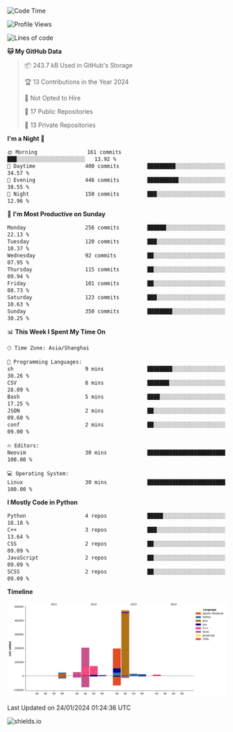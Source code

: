 <!--START_SECTION:waka-->
![Code Time](http://img.shields.io/badge/Code%20Time-373%20hrs%2026%20mins-blue)

![Profile Views](http://img.shields.io/badge/Profile%20Views-0-blue)

![Lines of code](https://img.shields.io/badge/From%20Hello%20World%20I%27ve%20Written-1.0%20million%20lines%20of%20code-blue)

**🐱 My GitHub Data** 

> 📦 243.7 kB Used in GitHub's Storage 
 > 
> 🏆 13 Contributions in the Year 2024
 > 
> 🚫 Not Opted to Hire
 > 
> 📜 17 Public Repositories 
 > 
> 🔑 13 Private Repositories 
 > 
**I'm a Night 🦉** 

```text
🌞 Morning                161 commits         ███░░░░░░░░░░░░░░░░░░░░░░   13.92 % 
🌆 Daytime                400 commits         █████████░░░░░░░░░░░░░░░░   34.57 % 
🌃 Evening                446 commits         ██████████░░░░░░░░░░░░░░░   38.55 % 
🌙 Night                  150 commits         ███░░░░░░░░░░░░░░░░░░░░░░   12.96 % 
```
📅 **I'm Most Productive on Sunday** 

```text
Monday                   256 commits         ██████░░░░░░░░░░░░░░░░░░░   22.13 % 
Tuesday                  120 commits         ███░░░░░░░░░░░░░░░░░░░░░░   10.37 % 
Wednesday                92 commits          ██░░░░░░░░░░░░░░░░░░░░░░░   07.95 % 
Thursday                 115 commits         ██░░░░░░░░░░░░░░░░░░░░░░░   09.94 % 
Friday                   101 commits         ██░░░░░░░░░░░░░░░░░░░░░░░   08.73 % 
Saturday                 123 commits         ███░░░░░░░░░░░░░░░░░░░░░░   10.63 % 
Sunday                   350 commits         ████████░░░░░░░░░░░░░░░░░   30.25 % 
```


📊 **This Week I Spent My Time On** 

```text
🕑︎ Time Zone: Asia/Shanghai

💬 Programming Languages: 
sh                       9 mins              ████████░░░░░░░░░░░░░░░░░   30.26 % 
CSV                      8 mins              ███████░░░░░░░░░░░░░░░░░░   28.09 % 
Bash                     5 mins              ████░░░░░░░░░░░░░░░░░░░░░   17.25 % 
JSON                     2 mins              ██░░░░░░░░░░░░░░░░░░░░░░░   09.60 % 
conf                     2 mins              ██░░░░░░░░░░░░░░░░░░░░░░░   09.00 % 

🔥 Editors: 
Neovim                   30 mins             █████████████████████████   100.00 % 

💻 Operating System: 
Linux                    30 mins             █████████████████████████   100.00 % 
```

**I Mostly Code in Python** 

```text
Python                   4 repos             █████░░░░░░░░░░░░░░░░░░░░   18.18 % 
C++                      3 repos             ███░░░░░░░░░░░░░░░░░░░░░░   13.64 % 
CSS                      2 repos             ██░░░░░░░░░░░░░░░░░░░░░░░   09.09 % 
JavaScript               2 repos             ██░░░░░░░░░░░░░░░░░░░░░░░   09.09 % 
SCSS                     2 repos             ██░░░░░░░░░░░░░░░░░░░░░░░   09.09 % 
```



**Timeline**

![Lines of Code chart](https://raw.githubusercontent.com/kopp4/kopp4/main/assets/bar_graph.png)


 Last Updated on 24/01/2024 01:24:36 UTC
<!--END_SECTION:waka-->
![shields.io](https://img.shields.io/github/commit-activity/w/kopp4/kopp4?color=g&label=abusing%20bot&style=flat-square)
